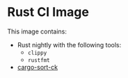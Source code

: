 # Rust CI Image

This image contains:
- Rust nightly with the following tools:
  - `clippy`
  - `rustfmt`
- [cargo-sort-ck](https://crates.io/crates/cargo-sort-ck)
